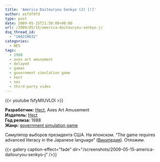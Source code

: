 ```yaml
---
title: 'America Daitouryou Senkyo (J) [!]'
author: asfdfdfd
type: post
date: 2009-05-15T21:50:00+00:00
url: /2009/05/15/america-daitouryou-senkyo-j/
dsq_thread_id:
  - "160219632"
categories:
  - NES
tags:
  - 1988
  - axes art amusement
  - delayed
  - games
  - government simulation game
  - hect
  - nes
  - third-party video
---
```

{{< youtube fsfyMIUVLOI >}}

**Разработчик:** [Hect][1], Axes Art Amusement<sup><a href="http://en.wikipedia.org/wiki/America_Daitouryou_Senkyo#cite_note-gfads-0"></a></sup>  
**Издатель:** [Hect][1]  
**Год релиза:** 1988  
**Жанр:** [government simulation game][2]

Симулятор выборов президента США. На японском. “The game requires advanced literacy in the Japanese language” ([Википедия][3]). Отложим.

<!--more-->

{{< gallery caption-effect="fade" dir="/screenshots/2009-05-15-america-daitouryou-senkyo-j" />}}

 [1]: http://en.wikipedia.org/wiki/Hect
 [2]: http://en.wikipedia.org/wiki/Government_simulation_game
 [3]: http://en.wikipedia.org/wiki/America_Daitouryou_Senkyo
